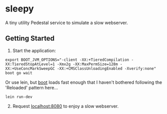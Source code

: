 # sleepy

A tiny utility Pedestal service to simulate a slow webserver.

## Getting Started

1. Start the application:
```
export BOOT_JVM_OPTIONS="-client -XX:+TieredCompilation -XX:TieredStopAtLevel=1 -Xmx2g -XX:MaxPermSize=128m -XX:+UseConcMarkSweepGC -XX:+CMSClassUnloadingEnabled -Xverify:none"
boot go wait
```
Or use lein, but [boot](https://github.com/boot-clj/boot#install) loads fast enough that I haven't bothered following the 'Reloaded' pattern here...
```
lein run-dev
```
2. Request [localhost:8080](http://localhost:8080/) to enjoy a slow webserver.
